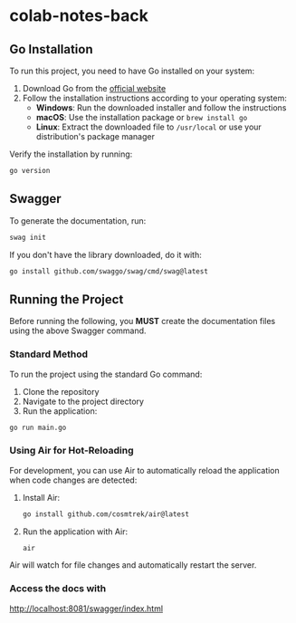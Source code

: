 # colab-notes-back

## Go Installation

To run this project, you need to have Go installed on your system:

1. Download Go from the [official website](https://golang.org/dl/)
2. Follow the installation instructions according to your operating system:
   - **Windows**: Run the downloaded installer and follow the instructions
   - **macOS**: Use the installation package or `brew install go`
   - **Linux**: Extract the downloaded file to `/usr/local` or use your distribution's package manager

Verify the installation by running:

```sh
go version
```

## Swagger

To generate the documentation, run:

```sh
swag init
```

If you don't have the library downloaded, do it with:

```sh
go install github.com/swaggo/swag/cmd/swag@latest
```

## Running the Project

Before running the following, you **MUST** create the documentation files using the above Swagger command.

### Standard Method

To run the project using the standard Go command:

1. Clone the repository
2. Navigate to the project directory
3. Run the application:

```sh
go run main.go
```

### Using Air for Hot-Reloading

For development, you can use Air to automatically reload the application when code changes are detected:

1. Install Air:

    ```sh
    go install github.com/cosmtrek/air@latest
    ```

2. Run the application with Air:

    ```sh
    air
    ```

Air will watch for file changes and automatically restart the server.

### Access the docs with

<http://localhost:8081/swagger/index.html>

